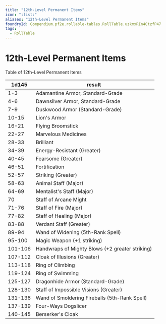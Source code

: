 ```yaml
---
title: "12th-Level Permanent Items"
icon: ":list:"
aliases: "12th-Level Permanent Items"
foundryId: Compendium.pf2e.rollable-tables.RollTable.uzkmxRIn4CtzfP47
tags:
  - RollTable
---
```


# 12th-Level Permanent Items
<p>Table of 12th-Level Permanent Items</p>

| 1d145 | result |
|------|--------|
| 1-3 | Adamantine Armor, Standard-Grade |
| 4-6 | Dawnsilver Armor, Standard-Grade |
| 7-9 | Duskwood Armor (Standard-Grade) |
| 10-15 | Lion's Armor |
| 16-21 | Flying Broomstick |
| 22-27 | Marvelous Medicines |
| 28-33 | Brilliant |
| 34-39 | Energy-Resistant (Greater) |
| 40-45 | Fearsome (Greater) |
| 46-51 | Fortification |
| 52-57 | Striking (Greater) |
| 58-63 | Animal Staff (Major) |
| 64-69 | Mentalist's Staff (Major) |
| 70 | Staff of Arcane Might |
| 71-76 | Staff of Fire (Major) |
| 77-82 | Staff of Healing (Major) |
| 83-88 | Verdant Staff (Greater) |
| 89-94 | Wand of Widening (5th-Rank Spell) |
| 95-100 | Magic Weapon (+1 striking) |
| 101-106 | Handwraps of Mighty Blows (+2 greater striking) |
| 107-112 | Cloak of Illusions (Greater) |
| 113-118 | Ring of Climbing |
| 119-124 | Ring of Swimming |
| 125-127 | Dragonhide Armor (Standard-Grade) |
| 128-130 | Staff of Impossible Visions (Greater) |
| 131-136 | Wand of Smoldering Fireballs (5th-Rank Spell) |
| 137-139 | Four-Ways Dogslicer |
| 140-145 | Berserker's Cloak |
